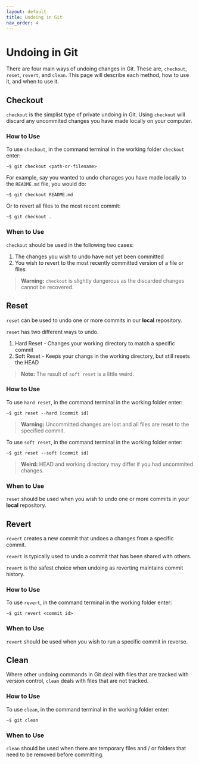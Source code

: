 ```yaml
---
layout: default
title: Undoing in Git
nav_order: 4
---
```


# Undoing in Git

There are four main ways of undoing changes in Git. These are, `checkout`, `reset`, `revert`, and `clean`. This page will describe each method, how to use it, and when to use it.

## Checkout

`checkout` is the simplist type of private undoing in Git. Using `checkout` will discard any uncommited changes you have made locally on your computer.

### How to Use

To use `checkout`, in the command terminal in the working folder `checkout` enter:

```console
~$ git checkout <path-or-filename>
```

For example, say you wanted to undo chanages you have made locally to the `README.md` file, you would do:

```console
~$ git checkout README.md
```

Or to revert all files to the most recent commit:

```console
~$ git checkout .
```

### When to Use
`checkout` should be used in the following two cases:

1. The changes you wish to undo have not yet been committed
2. You wish to revert to the most recently committed version of a file or files 

> **Warning:**
> `checkout` is slightly dangerous as the discarded changes cannot be recovered.

## Reset

`reset` can be used to undo one or more commits in our **local** repository.

`reset` has two different ways to undo.

1. Hard Reset - Changes your working directory to match a specific commit
2. Soft Reset - Keeps your changs in the working directory, but still resets the HEAD

> **Note:** The result of `soft reset` is a little weird.

### How to Use

To use `hard reset`, in the command terminal in the working folder enter:

```console
~$ git reset --hard [commit id]
```
> **Warning:**
> Uncommitted changes are lost and all files are reset to the specified commit.

To use `soft reset`, in the command terminal in the working folder enter:

```console
~$ git reset --soft [commit id]
```
> **Weird:**
> HEAD and working directory may differ if you had uncommited changes.

### When to Use

`reset` should be used when you wish to undo one or more commits in your **local** repository.

## Revert

`revert` creates a new commit that undoes a changes from a specific commit.

`revert` is typically used to undo a commit that has been shared with others.

`revert` is the safest choice when undoing as reverting maintains commit history.

### How to Use

To use `revert`, in the command terminal in the working folder enter:
```console
~$ git revert <commit id>
```

### When to Use

`revert` should be used when you wish to run a specific commit in reverse.

## Clean

Where other undoing commands in Git deal with files that are tracked with version control, `clean` deals with files that are not tracked.

### How to Use

To use `clean`, in the command terminal in the working folder enter:
```console
~$ git clean 
```
### When to Use

`clean` should be used when there are temporary files and / or folders that need to be removed before committing.